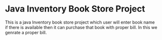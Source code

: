 # Java Inventory Book Store Project
This is a java Inventory book store project which user will enter book name if there is available then it can purchase that book with proper bill.
In this we genrate a proper bill.
